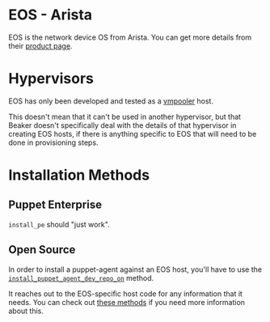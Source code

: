 # EOS - Arista

EOS is the network device OS from Arista. You can get more details from their [product page](https://www.arista.com/en/products/eos).

# Hypervisors

EOS has only been developed and tested as a [vmpooler](https://github.com/puppetlabs/vmpooler) host.

This doesn't mean that it can't be used in another hypervisor, but that Beaker doesn't specifically deal with the details of that hypervisor in creating EOS hosts, if there is anything specific to EOS that will need to be done in provisioning steps.

# Installation Methods

## Puppet Enterprise

`install_pe` should "just work".

## Open Source

In order to install a puppet-agent against an EOS host, you'll have to use the [`install_puppet_agent_dev_repo_on`](blob/master/lib/beaker/dsl/install_utils/foss_utils.rb#L1085) method.

It reaches out to the EOS-specific host code for any information that it needs. You can check out [these methods](blob/master/lib/beaker/host/eos.rb) if you need more information about this.
